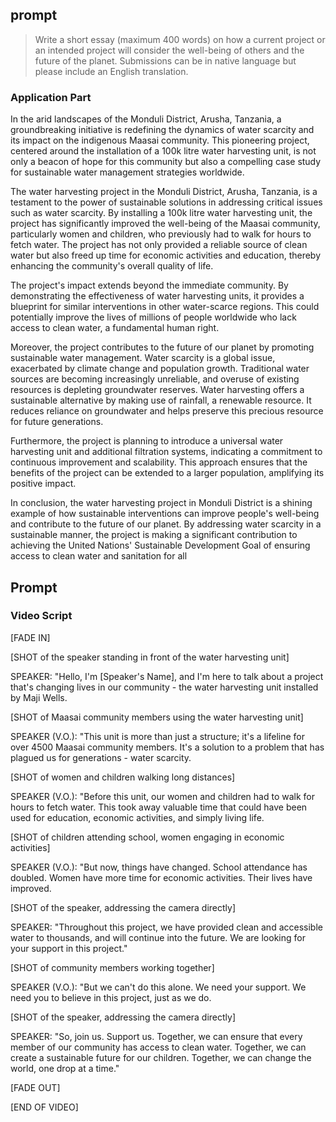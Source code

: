 ## prompt

> Write a short essay (maximum 400 words) on how a current project or an intended project will consider the well-being of others and the future of the planet. Submissions can be in native language but please include an English translation.


### Application Part

In the arid landscapes of the Monduli District, Arusha, Tanzania, a groundbreaking initiative is redefining the dynamics of water scarcity and its impact on the indigenous Maasai community. This pioneering project, centered around the installation of a 100k litre water harvesting unit, is not only a beacon of hope for this community but also a compelling case study for sustainable water management strategies worldwide.

The water harvesting project in the Monduli District, Arusha, Tanzania, is a testament to the power of sustainable solutions in addressing critical issues such as water scarcity. By installing a 100k litre water harvesting unit, the project has significantly improved the well-being of the Maasai community, particularly women and children, who previously had to walk for hours to fetch water. The project has not only provided a reliable source of clean water but also freed up time for economic activities and education, thereby enhancing the community's overall quality of life.

The project's impact extends beyond the immediate community. By demonstrating the effectiveness of water harvesting units, it provides a blueprint for similar interventions in other water-scarce regions. This could potentially improve the lives of millions of people worldwide who lack access to clean water, a fundamental human right.


Moreover, the project contributes to the future of our planet by promoting sustainable water management. Water scarcity is a global issue, exacerbated by climate change and population growth. Traditional water sources are becoming increasingly unreliable, and overuse of existing resources is depleting groundwater reserves. Water harvesting offers a sustainable alternative by making use of rainfall, a renewable resource. It reduces reliance on groundwater and helps preserve this precious resource for future generations.

Furthermore, the project is planning to introduce a universal water harvesting unit and additional filtration systems, indicating a commitment to continuous improvement and scalability. This approach ensures that the benefits of the project can be extended to a larger population, amplifying its positive impact.

In conclusion, the water harvesting project in Monduli District is a shining example of how sustainable interventions can improve people's well-being and contribute to the future of our planet. By addressing water scarcity in a sustainable manner, the project is making a significant contribution to achieving the United Nations' Sustainable Development Goal of ensuring access to clean water and sanitation for all

## Prompt


### Video Script

[FADE IN]

[SHOT of the speaker standing in front of the water harvesting unit]

SPEAKER: "Hello, I'm [Speaker's Name], and I'm here to talk about a project that's changing lives in our community - the water harvesting unit installed by Maji Wells.

[SHOT of Maasai community members using the water harvesting unit]

SPEAKER (V.O.): "This unit is more than just a structure; it's a lifeline for over 4500 Maasai community members. It's a solution to a problem that has plagued us for generations - water scarcity.

[SHOT of women and children walking long distances]

SPEAKER (V.O.): "Before this unit, our women and children had to walk for hours to fetch water. This took away valuable time that could have been used for education, economic activities, and simply living life.

[SHOT of children attending school, women engaging in economic activities]

SPEAKER (V.O.): "But now, things have changed. School attendance has doubled. Women have more time for economic activities. Their lives have improved.

[SHOT of the speaker, addressing the camera directly]

SPEAKER: "Throughout this project, we have provided clean and accessible water to thousands, and will continue into the future. We are looking for your support in this project."

[SHOT of community members working together]

SPEAKER (V.O.): "But we can't do this alone. We need your support. We need you to believe in this project, just as we do.

[SHOT of the speaker, addressing the camera directly]

SPEAKER: "So, join us. Support us. Together, we can ensure that every member of our community has access to clean water. Together, we can create a sustainable future for our children. Together, we can change the world, one drop at a time."

[FADE OUT]

[END OF VIDEO]